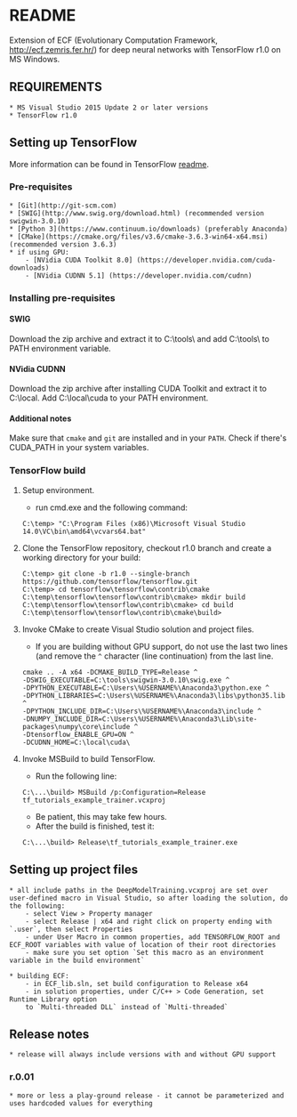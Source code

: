# README #

Extension of ECF (Evolutionary Computation Framework, http://ecf.zemris.fer.hr/) for deep neural networks with TensorFlow r1.0 on MS Windows.


## REQUIREMENTS ##

    * MS Visual Studio 2015 Update 2 or later versions
    * TensorFlow r1.0


## Setting up TensorFlow ##

More information can be found in TensorFlow [readme](https://github.com/tensorflow/tensorflow/blob/master/tensorflow/contrib/cmake/README.md).

### Pre-requisites ###
    * [Git](http://git-scm.com)
    * [SWIG](http://www.swig.org/download.html) (recommended version swigwin-3.0.10)
    * [Python 3](https://www.continuum.io/downloads) (preferably Anaconda)
    * [CMake](https://cmake.org/files/v3.6/cmake-3.6.3-win64-x64.msi) (recommended version 3.6.3)
    * if using GPU:
        - [NVidia CUDA Toolkit 8.0] (https://developer.nvidia.com/cuda-downloads)
        - [NVidia CUDNN 5.1] (https://developer.nvidia.com/cudnn)
### Installing pre-requisites ###
#### SWIG ####
Download the zip archive and extract it to C:\tools\ and add C:\tools\ to PATH environment variable.
#### NVidia CUDNN ####
Download the zip archive after installing CUDA Toolkit and extract it to C:\local\. Add C:\local\cuda to your PATH environment.
#### Additional notes ####
Make sure that `cmake` and `git` are installed and in your `PATH`. Check if there's CUDA_PATH in your system variables.


### TensorFlow build ###

1.  Setup environment.
    * run cmd.exe and the following command:
    ```
    C:\temp> "C:\Program Files (x86)\Microsoft Visual Studio 14.0\VC\bin\amd64\vcvars64.bat"
    ```

2. Clone the TensorFlow repository, checkout r1.0 branch and create a working directory for your build:
    ```
    C:\temp> git clone -b r1.0 --single-branch https://github.com/tensorflow/tensorflow.git
    C:\temp> cd tensorflow\tensorflow\contrib\cmake
    C:\temp\tensorflow\tensorflow\contrib\cmake> mkdir build
    C:\temp\tensorflow\tensorflow\contrib\cmake> cd build
    C:\temp\tensorflow\tensorflow\contrib\cmake\build>
    ```

3. Invoke CMake to create Visual Studio solution and project files.
    * If you are building without GPU support, do not use the last two lines (and remove the `^` character (line continuation) from the last line.
    ```
    cmake .. -A x64 -DCMAKE_BUILD_TYPE=Release ^
    -DSWIG_EXECUTABLE=C:\tools\swigwin-3.0.10\swig.exe ^
    -DPYTHON_EXECUTABLE=C:\Users\%USERNAME%\Anaconda3\python.exe ^
    -DPYTHON_LIBRARIES=C:\Users\%USERNAME%\Anaconda3\libs\python35.lib ^
    -DPYTHON_INCLUDE_DIR=C:\Users\%USERNAME%\Anaconda3\include ^
    -DNUMPY_INCLUDE_DIR=C:\Users\%USERNAME%\Anaconda3\Lib\site-packages\numpy\core\include ^
    -Dtensorflow_ENABLE_GPU=ON ^
    -DCUDNN_HOME=C:\local\cuda\
    ```

4. Invoke MSBuild to build TensorFlow. 
    * Run the following line:
    ```
    C:\...\build> MSBuild /p:Configuration=Release tf_tutorials_example_trainer.vcxproj
    ```
    * Be patient, this may take few hours.
    * After the build is finished, test it:
    ```
    C:\...\build> Release\tf_tutorials_example_trainer.exe
    ```
    
    
## Setting up project files ##

    * all include paths in the DeepModelTraining.vcxproj are set over user-defined macro in Visual Studio, so after loading the solution, do the following:
        - select View > Property manager
        - select Release | x64 and right click on property ending with `.user`, then select Properties
        - under User Macro in common properties, add TENSORFLOW_ROOT and ECF_ROOT variables with value of location of their root directories
        - make sure you set option `Set this macro as an environment variable in the build environment`
    
    * building ECF:
        - in ECF_lib.sln, set build configuration to Release x64
        - in solution properties, under C/C++ > Code Generation, set Runtime Library option
        to `Multi-threaded DLL` instead of `Multi-threaded`
        
        
## Release notes ##

    * release will always include versions with and without GPU support
    
### r.0.01 ###
    
    * more or less a play-ground release - it cannot be parameterized and uses hardcoded values for everything